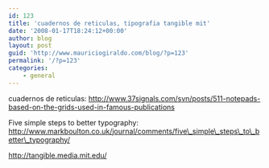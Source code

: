 ```yaml
---
id: 123
title: 'cuadernos de reticulas, tipografia tangible mit'
date: '2008-01-17T18:24:12+00:00'
author: blog
layout: post
guid: 'http://www.mauriciogiraldo.com/blog/?p=123'
permalink: '/?p=123'
categories:
    - general
---
```


cuadernos de reticulas: http://www.37signals.com/svn/posts/511-notepads-based-on-the-grids-used-in-famous-publications

Five simple steps to better typography:  
http://www.markboulton.co.uk/journal/comments/five\_simple\_steps\_to\_better\_typography/

http://tangible.media.mit.edu/